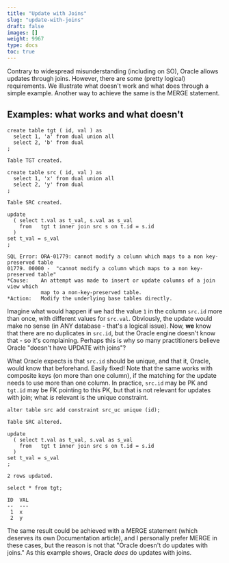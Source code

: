 ```yaml
---
title: "Update with Joins"
slug: "update-with-joins"
draft: false
images: []
weight: 9967
type: docs
toc: true
---
```


Contrary to widespread misunderstanding (including on SO), Oracle allows updates through joins. However, there are some (pretty logical) requirements. We illustrate what doesn't work and what does through a simple example. Another way to achieve the same is the MERGE statement.

## Examples: what works and what doesn't
    create table tgt ( id, val ) as 
      select 1, 'a' from dual union all
      select 2, 'b' from dual
    ;
    
    Table TGT created.
    
    create table src ( id, val ) as 
      select 1, 'x' from dual union all
      select 2, 'y' from dual
    ;
    
    Table SRC created.
    
    update
      ( select t.val as t_val, s.val as s_val
        from   tgt t inner join src s on t.id = s.id
      )
    set t_val = s_val
    ;
    
    SQL Error: ORA-01779: cannot modify a column which maps to a non key-preserved table
    01779. 00000 -  "cannot modify a column which maps to a non key-preserved table"
    *Cause:    An attempt was made to insert or update columns of a join view which
               map to a non-key-preserved table.
    *Action:   Modify the underlying base tables directly.

Imagine what would happen if we had the value `1` in the column `src.id` more than once, with different values for `src.val`. Obviously, the update would make no sense (in ANY database - that's a logical issue). Now, **we** know that there are no duplicates in `src.id`, but the Oracle engine doesn't know that - so it's complaining. Perhaps this is why so many practitioners believe Oracle "doesn't have UPDATE with joins"? 

What Oracle expects is that `src.id` should be unique, and that it, Oracle, would know that beforehand. Easily fixed! Note that the same works with composite keys (on more than one column), if the matching for the update needs to use more than one column. In practice, `src.id` may be PK and `tgt.id` may be FK pointing to this PK, but that is not relevant for updates with join; what *is* relevant is the unique constraint.
    
    alter table src add constraint src_uc unique (id);
    
    Table SRC altered.
    
    update
      ( select t.val as t_val, s.val as s_val
        from   tgt t inner join src s on t.id = s.id
      )
    set t_val = s_val
    ;
    
    2 rows updated.
    
    select * from tgt;
    
    ID  VAL
    --  ---
     1  x
     2  y

The same result could be achieved with a MERGE statement (which deserves its own Documentation article), and I personally prefer MERGE in these cases, but the reason is not that "Oracle doesn't do updates with joins." As this example shows, Oracle *does* do updates with joins.

